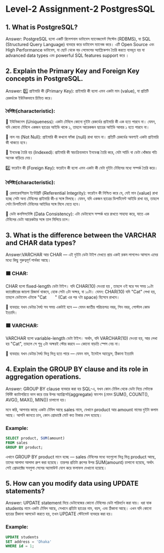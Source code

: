 # Level-2 Assignment-2 PostgresSQL

## 1️. What is PostgreSQL?
Answer: PostgreSQL হলো একটি রিলেশনাল ডাটাবেস ম্যানেজমেন্ট সিস্টেম (RDBMS), যা SQL (Structured Query Language) ব্যবহার করে ডাটাবেস ম্যানেজ করে। এটি Open Source এবং High Performance ডাটাবেস, যা ছোট থেকে বড় লেভেলের অ্যাপ্লিকেশন তৈরি করতে ব্যবহৃত হয় যা advanced data types এবং powerful SQL features support করে ।


## 2. Explain the Primary Key and Foreign Key concepts in PostgreSQL.

Answer: 
1️⃣ প্রাইমারি কী (Primary Key):
প্রাইমারি কী হলো এমন একটা মান (value), যা প্রতিটি রেকর্ডকে ইউনিকভাবে চিহ্নিত করে। 

### বৈশিষ্ট্য(characteristic):
🔹 ইউনিকনেস (Uniqueness):
একটা টেবিলে কোনো দুইটা রেকর্ডের প্রাইমারি কী এক হতে পারবে না। যেমন, যদি কোনো টেবিলে একজন ছাত্রের আইডি থাকে ১, তাহলে আরেকজন ছাত্রের আইডি আবার ১ হতে পারবে না।

🔹 নাল নয় (Not Null):
প্রাইমারি কী কখনো ফাঁকা (null) রাখা যাবে না। প্রতিটি রেকর্ডের অবশ্যই একটা প্রাইমারি কী থাকতে হবে।

🔹 ইনডেক্স তৈরি হয় (Indexed):
প্রাইমারি কী স্বয়ংক্রিয়ভাবে ইনডেক্স তৈরি করে, যেটা সার্চিং বা ডেটা খোঁজার গতি অনেক বাড়িয়ে দেয়।

2️⃣ ফরেইন কী (Foreign Key):
ফরেইন কী হলো এমন একটা কী যেটা দুইটা টেবিলের মধ্যে সম্পর্ক তৈরি করে।

### বৈশিষ্ট্য(characteristic):
🔹 রেফারেনশিয়াল ইন্টেগ্রিটি (Referential Integrity):
ফরেইন কী নিশ্চিত করে যে, যেই মান (value) রাখা হচ্ছে সেটা অন্য টেবিলের প্রাইমারি কী-র সঙ্গে মিলছে। যেমন, যদি একজন ছাত্রের ডিপার্টমেন্ট আইডি রাখা হয়, তাহলে সেটা ডিপার্টমেন্ট টেবিলের আইডির সঙ্গে মিলে যেতে হবে।

🔹 ডেটা কনসিসটেন্সি (Data Consistency):
এটা ডেটাবেসে সম্পর্ক ধরে রাখতে সাহায্য করে, যাতে এক টেবিলের ডেটা আরেকটার সঙ্গে তাল মিলিয়ে চলে।


## 3. What is the difference between the VARCHAR and CHAR data types?

Answer:VARCHAR আর CHAR — এই দুইটা ডেটা টাইপ দেখতে প্রায় একই রকম লাগলেও আসলে এদের মধ্যে কিছু গুরুত্বপূর্ণ পার্থক্য আছে। 

### 🟦 CHAR:
CHAR হলো fixed-length ডেটা টাইপ। যদি CHAR(10) দেওয়া হয় , তাহলে ওই ঘরে সব সময় ১০টা ক্যারেক্টারের জায়গা রিজার্ভ থাকবে, হোক সেটা  ৩টা অক্ষর, বা ১০টা।
যেমন:
CHAR(10) যদি "Cat" লেখা হয়, তাহলে ডেটাবেস এটাকে "Cat       " (Cat এর পর ৭টা space) হিসেবে রাখবে।

🔹 ব্যবহার:
যখন ডেটার দৈর্ঘ্য সব সময় একটাই হবে — যেমন জাতীয় পরিচয়পত্র নম্বর, পিন নম্বর, পোস্টাল কোড ইত্যাদি।

### 🟩 VARCHAR:
VARCHAR হলো variable-length ডেটা টাইপ। অর্থাৎ, যদি VARCHAR(10) দেওয়া হয়, আর লেখা হয় "Cat", তাহলে সে শুধু ৩টা অক্ষরই স্টোর করবে — কোনো বাড়তি স্পেস নেয় না।

🔹 ব্যবহার:
যখন ডেটার দৈর্ঘ্য ভিন্ন ভিন্ন হতে পারে — যেমন নাম, ইমেইল অ্যাড্রেস, ঠিকানা ইত্যাদি


## 4. Explain the GROUP BY clause and its role in aggregation operations.
Answer: GROUP BY clause ব্যবহার করা হয় SQL-এ, যখন কোন টেবিল থেকে ডেটা নিয়ে সেটাকে নির্দিষ্ট ক্যাটাগরিতে ভাগ করে তার উপর অ্যাগ্রিগেট(aggregate) ফাংশন (যেমন SUM(), COUNT(), AVG(), MAX(), MIN()) চালানো হয়।

মনে করি, আপনার কাছে একটা টেবিল আছে sales নামে, যেখানে product আর amount নামের দুইটা কলাম আছে। আপনি জানতে চান, কোন প্রোডাক্টে মোট কত টাকার সেল হয়েছে।


### Example:

```sql
SELECT product, SUM(amount)
FROM sales
GROUP BY product;
```

এখানে GROUP BY product মানে হচ্ছে — sales টেবিলের মধ্যে যতগুলো ভিন্ন ভিন্ন product আছে, তাদের আলাদা আলাদা গ্রুপ করা হয়েছে। তারপর প্রতিটা গ্রুপের উপর SUM(amount) চালানো হয়েছে, অর্থাৎ সেই প্রোডাক্টের সবগুলা সেলের অ্যামাউন্ট যোগ করে ফলাফল দেখানো হয়েছে।


## 5. How can you modify data using UPDATE statements?
Answer: UPDATE statement দিয়ে ডেটাবেজের কোনো টেবিলের ডেটা পরিবর্তন করা যায়। ধরা যাক students নামে একটা টেবিল আছে, সেখানে প্রতিটা ছাত্রের নাম, বয়স, এবং ঠিকানা আছে। এখন যদি কোনো ছাত্রের ঠিকানা আপডেট করতে হয়, তখন UPDATE স্টেটমেন্ট ব্যবহার করা হয়।

### Example:

```sql
UPDATE students
SET address = 'Dhaka'
WHERE id = 1;
```
